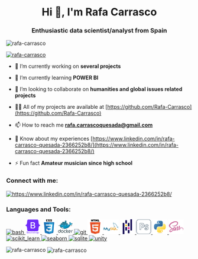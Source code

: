 <h1 align="center">Hi 👋, I'm Rafa Carrasco</h1>
<h3 align="center">Enthusiastic data scientist/analyst from Spain</h3>

<p align="left"> <img src="https://komarev.com/ghpvc/?username=rafa-carrasco&label=Profile%20views&color=0e75b6&style=flat" alt="rafa-carrasco" /> </p>

<p align="left"> <a href="https://github.com/ryo-ma/github-profile-trophy"><img src="https://github-profile-trophy.vercel.app/?username=rafa-carrasco" alt="rafa-carrasco" /></a> </p>

- 🔭 I’m currently working on **several projects**

- 🌱 I’m currently learning **POWER BI**

- 👯 I’m looking to collaborate on **humanities and global issues related projects**

- 👨‍💻 All of my projects are available at [https://github.com/Rafa-Carrasco](https://github.com/Rafa-Carrasco)

- 📫 How to reach me **rafa.carrascoquesada@gmail.com**

- 📄 Know about my experiences [https://www.linkedin.com/in/rafa-carrasco-quesada-2366252b8/](https://www.linkedin.com/in/rafa-carrasco-quesada-2366252b8/)

- ⚡ Fun fact **Amateur musician since high school**

<h3 align="left">Connect with me:</h3>
<p align="left">
<a href="https://linkedin.com/in/https://www.linkedin.com/in/rafa-carrasco-quesada-2366252b8/" target="blank"><img align="center" src="https://raw.githubusercontent.com/rahuldkjain/github-profile-readme-generator/master/src/images/icons/Social/linked-in-alt.svg" alt="https://www.linkedin.com/in/rafa-carrasco-quesada-2366252b8/" height="30" width="40" /></a>
</p>

<h3 align="left">Languages and Tools:</h3>
<p align="left"> <a href="https://www.gnu.org/software/bash/" target="_blank" rel="noreferrer"> <img src="https://www.vectorlogo.zone/logos/gnu_bash/gnu_bash-icon.svg" alt="bash" width="40" height="40"/> </a> <a href="https://getbootstrap.com" target="_blank" rel="noreferrer"> <img src="https://raw.githubusercontent.com/devicons/devicon/master/icons/bootstrap/bootstrap-plain-wordmark.svg" alt="bootstrap" width="40" height="40"/> </a> <a href="https://www.w3schools.com/css/" target="_blank" rel="noreferrer"> <img src="https://raw.githubusercontent.com/devicons/devicon/master/icons/css3/css3-original-wordmark.svg" alt="css3" width="40" height="40"/> </a> <a href="https://www.docker.com/" target="_blank" rel="noreferrer"> <img src="https://raw.githubusercontent.com/devicons/devicon/master/icons/docker/docker-original-wordmark.svg" alt="docker" width="40" height="40"/> </a> <a href="https://git-scm.com/" target="_blank" rel="noreferrer"> <img src="https://www.vectorlogo.zone/logos/git-scm/git-scm-icon.svg" alt="git" width="40" height="40"/> </a> <a href="https://www.w3.org/html/" target="_blank" rel="noreferrer"> <img src="https://raw.githubusercontent.com/devicons/devicon/master/icons/html5/html5-original-wordmark.svg" alt="html5" width="40" height="40"/> </a> <a href="https://www.mysql.com/" target="_blank" rel="noreferrer"> <img src="https://raw.githubusercontent.com/devicons/devicon/master/icons/mysql/mysql-original-wordmark.svg" alt="mysql" width="40" height="40"/> </a> <a href="https://pandas.pydata.org/" target="_blank" rel="noreferrer"> <img src="https://raw.githubusercontent.com/devicons/devicon/2ae2a900d2f041da66e950e4d48052658d850630/icons/pandas/pandas-original.svg" alt="pandas" width="40" height="40"/> </a> <a href="https://www.photoshop.com/en" target="_blank" rel="noreferrer"> <img src="https://raw.githubusercontent.com/devicons/devicon/master/icons/photoshop/photoshop-line.svg" alt="photoshop" width="40" height="40"/> </a> <a href="https://www.python.org" target="_blank" rel="noreferrer"> <img src="https://raw.githubusercontent.com/devicons/devicon/master/icons/python/python-original.svg" alt="python" width="40" height="40"/> </a> <a href="https://sass-lang.com" target="_blank" rel="noreferrer"> <img src="https://raw.githubusercontent.com/devicons/devicon/master/icons/sass/sass-original.svg" alt="sass" width="40" height="40"/> </a> <a href="https://scikit-learn.org/" target="_blank" rel="noreferrer"> <img src="https://upload.wikimedia.org/wikipedia/commons/0/05/Scikit_learn_logo_small.svg" alt="scikit_learn" width="40" height="40"/> </a> <a href="https://seaborn.pydata.org/" target="_blank" rel="noreferrer"> <img src="https://seaborn.pydata.org/_images/logo-mark-lightbg.svg" alt="seaborn" width="40" height="40"/> </a> <a href="https://www.sqlite.org/" target="_blank" rel="noreferrer"> <img src="https://www.vectorlogo.zone/logos/sqlite/sqlite-icon.svg" alt="sqlite" width="40" height="40"/> </a> <a href="https://unity.com/" target="_blank" rel="noreferrer"> <img src="https://www.vectorlogo.zone/logos/unity3d/unity3d-icon.svg" alt="unity" width="40" height="40"/> </a> </p>

<p><img align="left" src="https://github-readme-stats.vercel.app/api/top-langs?username=rafa-carrasco&show_icons=true&locale=en&layout=compact" alt="rafa-carrasco" /></p>

<p>&nbsp;<img align="center" src="https://github-readme-stats.vercel.app/api?username=rafa-carrasco&show_icons=true&locale=en" alt="rafa-carrasco" /></p>

<!---
Rafa-Carrasco/Rafa-Carrasco is a ✨ special ✨ repository because its `README.md` (this file) appears on your GitHub profile.
You can click the Preview link to take a look at your changes.
--->
